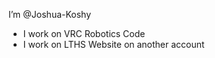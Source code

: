 I’m @Joshua-Koshy
- I work on VRC Robotics Code
- I work on LTHS Website on another account


<!---
Joshua-Koshy/Joshua-Koshy is a ✨ special ✨ repository because its `README.md` (this file) appears on your GitHub profile.
You can click the Preview link to take a look at your changes.
--->
